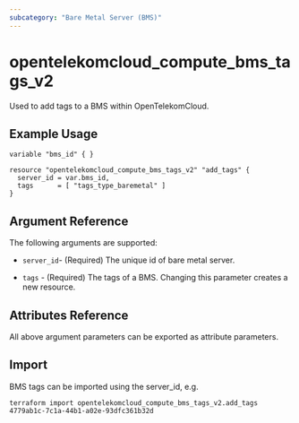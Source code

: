 ```yaml
---
subcategory: "Bare Metal Server (BMS)"
---
```


# opentelekomcloud_compute_bms_tags_v2

Used to add tags to a BMS within OpenTelekomCloud.

## Example Usage

```hcl
variable "bms_id" { }

resource "opentelekomcloud_compute_bms_tags_v2" "add_tags" {
  server_id = var.bms_id,
  tags      = [ "tags_type_baremetal" ]
}
```

## Argument Reference

The following arguments are supported:

* `server_id`- (Required) The unique id of bare metal server.

* `tags` - (Required) The tags of a BMS. Changing this parameter creates a new resource.

## Attributes Reference

All above argument parameters can be exported as attribute parameters.

## Import

BMS tags can be imported using the server_id, e.g.

```
terraform import opentelekomcloud_compute_bms_tags_v2.add_tags 4779ab1c-7c1a-44b1-a02e-93dfc361b32d
```
